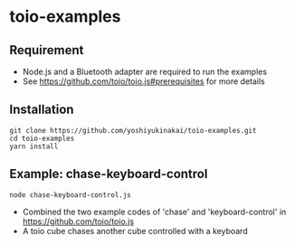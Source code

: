 # toio-examples

## Requirement
* Node.js and a Bluetooth adapter are required to run the examples
* See https://github.com/toio/toio.js#prerequisites for more details

## Installation
```
git clone https://github.com/yoshiyukinakai/toio-examples.git
cd toio-examples
yarn install
```

## Example: chase-keyboard-control
```
node chase-keyboard-control.js
```
* Combined the two example codes of 'chase' and 'keyboard-control' in https://github.com/toio/toio.js
* A toio cube chases another cube controlled with a keyboard
